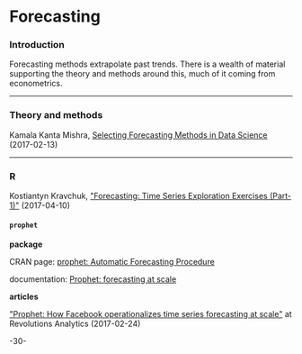 # Forecasting

### Introduction

Forecasting methods extrapolate past trends. There is a wealth of material supporting the theory and methods around this, much of it coming from econometrics.

---
### Theory and methods

Kamala Kanta Mishra, [Selecting Forecasting Methods in Data Science](http://www.datasciencecentral.com/profiles/blogs/selecting-forecasting-methods-in-data-science) (2017-02-13)

---
### R

Kostiantyn Kravchuk, ["Forecasting: Time Series Exploration Exercises (Part-1)"](https://www.r-bloggers.com/forecasting-time-series-exploration-exercises-part-1/) (2017-04-10)


#### `prophet`

**package**

CRAN page: [prophet: Automatic Forecasting Procedure](https://cran.r-project.org/web/packages/prophet/index.html)

documentation: [Prophet: forecasting at scale](https://facebookincubator.github.io/prophet/) 

**articles**

["Prophet: How Facebook operationalizes time series forecasting at scale"](http://blog.revolutionanalytics.com/2017/02/facebook-prophet.html) at Revolutions Analytics (2017-02-24)



-30-
